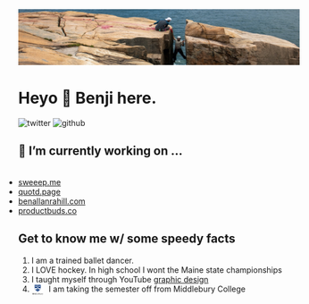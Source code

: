 
<style>
 #projects {
  display: inline;
  }
</style>
<img src="media/otter-cliffs-25 copy.jpg" style="overflow: hidden; height: 100px; width: 1000px;"/>


<h1> Heyo 👋  Benji here. </h1>

![twitter](https://img.shields.io/twitter/follow/ballanrahill)
![github](https://img.shields.io/github/followers/benjamin-allanrahill?label=check%20out%20my%20code%21&style=plastic)

## 🔭 I’m currently working on ...


<ul id="projects" styles="display:inline; text-decoration:none">
  <li><a href="https://github.com/benjamin-allanrahill/sweeep">sweeep.me</a></li>
  <li><a href="https://github.com/benjamin-allanrahill/quote-book">quotd.page</a></li>
  <li><a href="https://benallanrahill.com">benallanrahill.com</a></li>
  <li><a href="https://productbuds.co">productbuds.co</a></li>
</ul> 

## Get to know me w/ some speedy facts
1. I am a trained ballet dancer.
2. I LOVE hockey. In high school I wont the Maine state championships
3. I taught myself through YouTube [graphic design](https://benallanrahill.com)
4. I am taking the semester off from Middlebury College <img src="media/middlogo_newsroom.png" height=20px style="float: left; margin-right: 10px;" />
<!--
😖 I’m currently teaching myself ...




<svg viewBox="0 0 128 128">
  <path fill="#F0DB4F" d="M1.408 1.408h125.184v125.185h-125.184z"></path><path fill="#323330" d="M116.347 96.736c-.917-5.711-4.641-10.508-15.672-14.981-3.832-1.761-8.104-3.022-9.377-5.926-.452-1.69-.512-2.642-.226-3.665.821-3.32 4.784-4.355 7.925-3.403 2.023.678 3.938 2.237 5.093 4.724 5.402-3.498 5.391-3.475 9.163-5.879-1.381-2.141-2.118-3.129-3.022-4.045-3.249-3.629-7.676-5.498-14.756-5.355l-3.688.477c-3.534.893-6.902 2.748-8.877 5.235-5.926 6.724-4.236 18.492 2.975 23.335 7.104 5.332 17.54 6.545 18.873 11.531 1.297 6.104-4.486 8.08-10.234 7.378-4.236-.881-6.592-3.034-9.139-6.949-4.688 2.713-4.688 2.713-9.508 5.485 1.143 2.499 2.344 3.63 4.26 5.795 9.068 9.198 31.76 8.746 35.83-5.176.165-.478 1.261-3.666.38-8.581zm-46.885-37.793h-11.709l-.048 30.272c0 6.438.333 12.34-.714 14.149-1.713 3.558-6.152 3.117-8.175 2.427-2.059-1.012-3.106-2.451-4.319-4.485-.333-.584-.583-1.036-.667-1.071l-9.52 5.83c1.583 3.249 3.915 6.069 6.902 7.901 4.462 2.678 10.459 3.499 16.731 2.059 4.082-1.189 7.604-3.652 9.448-7.401 2.666-4.915 2.094-10.864 2.07-17.444.06-10.735.001-21.468.001-32.237z"></path>
</svg> 



**benjamin-allanrahill/benjamin-allanrahill** is a ✨ _special_ ✨ repository because its `README.md` (this file) appears on your GitHub profile.

Here are some ideas to get you started:

- 
- 
- 👯 I’m looking to collaborate on ...
- 🤔 I’m looking for help with ...
- 💬 Ask me about ...
- 📫 How to reach me: ...
- 😄 Pronouns: ...
- ⚡ Fun fact: ...
-->
